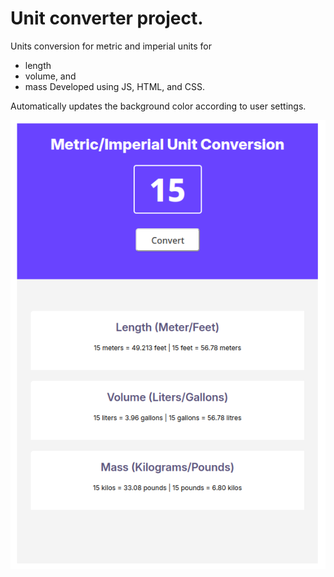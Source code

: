 # Unit converter project.
Units conversion for metric and imperial units for 
- length
- volume, and
- mass
Developed using JS, HTML, and CSS.

Automatically updates the background color according to user settings.

![metric converter](image.png)